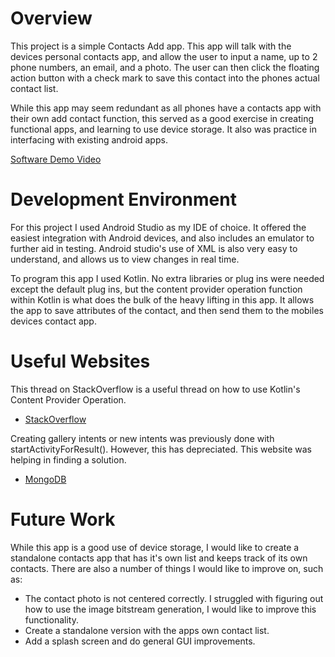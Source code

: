 # Overview

This project is a simple Contacts Add app. This app will talk with the devices personal contacts app, and allow the user to input a name, up to 2 phone numbers, an email, and
a photo. The user can then click the floating action button with a check mark to save this contact into the phones actual contact list.

While this app may seem redundant as all phones have a contacts app with their own add contact function, this served as a good exercise in creating functional apps, and learning
to use device storage. It also was practice in interfacing with existing android apps. 

[Software Demo Video](https://youtu.be/O3Ri7cc_2UA)

# Development Environment
For this project I used Android Studio as my IDE of choice. It offered the easiest integration with Android devices, and also includes an emulator to further aid in testing.
Android studio's use of XML is also very easy to understand, and allows us to view changes in real time.

To program this app I used Kotlin. No extra libraries or plug ins were needed except the default plug ins, but the content provider operation function within Kotlin is what does 
the bulk of the heavy lifting in this app. It allows the app to save attributes of the contact, and then send them to the mobiles devices contact app.

# Useful Websites

This thread on StackOverflow is a useful thread on how to use Kotlin's Content Provider Operation.
* [StackOverflow](https://stackoverflow.com/questions/4744187/how-to-add-new-contacts-in-android)

Creating gallery intents or new intents was previously done with startActivityForResult(). However, this has depreciated. This website was helping in finding a solution.
* [MongoDB](https://www.mongodb.com/developer/languages/kotlin/realm-startactivityforresult-registerforactivityresult-deprecated-android-kotlin/)

# Future Work

While this app is a good use of device storage, I would like to create a standalone contacts app that has it's own list and keeps track of its own contacts.
There are also a number of things I would like to improve on, such as:

* The contact photo is not centered correctly. I struggled with figuring out how to use the image bitstream generation, I would like to improve this functionality.
* Create a standalone version with the apps own contact list.
* Add a splash screen and do general GUI improvements.
